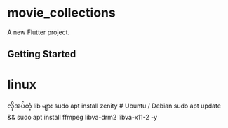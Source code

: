 # movie_collections

A new Flutter project.

## Getting Started

# linux 

လိုအပ်တဲ့ lib များ
sudo apt install zenity   # Ubuntu / Debian
sudo apt update && sudo apt install ffmpeg libva-drm2 libva-x11-2 -y

